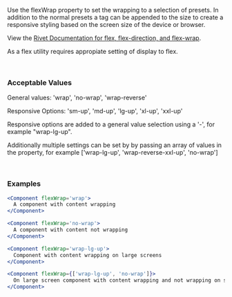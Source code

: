 Use the flexWrap property to set the wrapping to a selection of presets. In addition to the normal presets a tag can be appended to the size to create a responsive styling based on the screen size of the device or browser.

View the [Rivet Documentation for flex, flex-direction, and flex-wrap](https://rivet.iu.edu/utilities/flex/#flex%2C-flex-direction%2C-and-flex-wrap).

As a flex utility requires appropiate setting of display to flex.

<br/>

### Acceptable Values

General values: 'wrap', 'no-wrap', 'wrap-reverse'

Responsive Options: 'sm-up', 'md-up', 'lg-up', 'xl-up', 'xxl-up'

Responsive options are added to a general value selection using a '-', for example "wrap-lg-up".

Additionally multiple settings can be set by by passing an array of values in the property, for example ['wrap-lg-up', 'wrap-reverse-xxl-up', 'no-wrap']

<br/>

### Examples

```jsx static
<Component flexWrap='wrap'>
  A component with content wrapping
</Component>

<Component flexWrap='no-wrap'>
  A component with content not wrapping
</Component>

<Component flexWrap='wrap-lg-up'>
  Component with content wrapping on large screens
</Component>

<Component flexWrap={['wrap-lg-up', 'no-wrap']}>
  On large screen component with content wrapping and not wrapping on smaller screens.
</Component>
```
